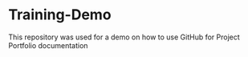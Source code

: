 # Training-Demo
This repository was used for a demo on how to use GitHub for Project Portfolio documentation
